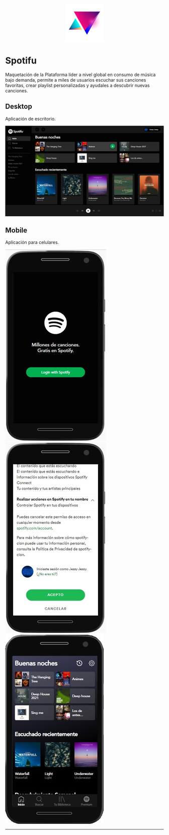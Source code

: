 <div align="center">
<img width="120px"  src="https://github.com/no-te-rindas/logo/raw/main/Logo/LeonidasEsteban-destello-envolvente-cuadrada.png" />
</div>

# Spotifu

Maquetación de la Plataforma líder a nivel global en consumo de música bajo demanda, permite a miles de usuarios escuchar sus canciones favoritas, crear playlist personalizadas y ayudales a descubrir nuevas canciones.


## Desktop

Aplicación de escritorio.

![Desktop](https://raw.githubusercontent.com/sandrahfiestas/Spotify-clon/master/src/images/desktop_readme.jpg)


## Mobile

Aplicación para celulares.

![Mobile1](https://raw.githubusercontent.com/sandrahfiestas/Spotify-clon/master/src/images/mobile1_readme.jpg)
![Mobile2](https://raw.githubusercontent.com/sandrahfiestas/Spotify-clon/master/src/images/mobile2_readme.jpg)
![Mobile3](https://raw.githubusercontent.com/sandrahfiestas/Spotify-clon/master/src/images/mobile3_readme.jpg)


***
